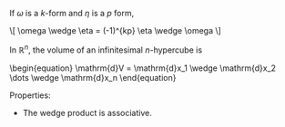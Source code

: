 
If $\omega$ is a $k$-form and $\eta$ is a $p$ form,

\\[
\omega \wedge \eta = (-1)^{kp} \eta \wedge \omega
\\]


In $\mathbb{R}^n$, the volume of an infinitesimal _n_-hypercube is

\begin{equation}
\mathrm{d}V = \mathrm{d}x_1 \wedge \mathrm{d}x_2 \dots \wedge \mathrm{d}x_n
\end{equation}

Properties:

- The wedge product is associative.